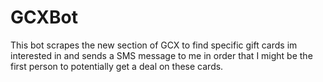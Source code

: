 # GCXBot
This bot scrapes the new section of GCX to find specific gift cards im interested in and sends a SMS message to me in order
that I might be the first person to potentially get a deal on these cards.